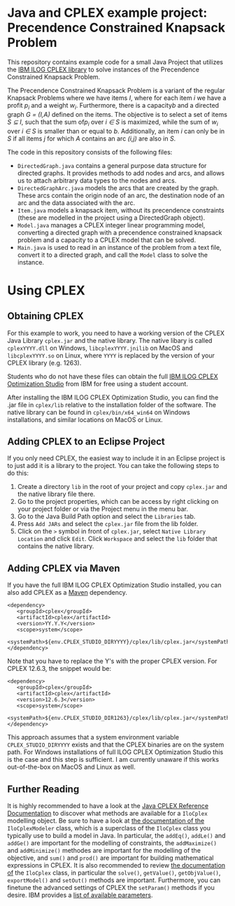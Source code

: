 # Java and CPLEX example project: Precendence Constrained Knapsack Problem
This repository contains example code for a small Java Project that utilizes the [IBM ILOG CPLEX library](https://www.ibm.com/products/ilog-cplex-optimization-studio)
to solve instances of the Precendence Constrained Knapsack Problem. 

The Precendence Constrained Knapsack Problem is a variant of the regular Knapsack Problems where we have items *I*, where for each item *i* we have a profit *p<sub>i</sub>* and a weight *w<sub>i</sub>*.
Furthermore, there is a capacity*b* and a directed graph *G = (I,A)* defined on the items. The objective is to select a set of items *S &sube; I*, such that the sum of*p<sub>i</sub>* over *i &isin; S* is maximized,
while the sum of *w<sub>i</sub>* over *i &isin; S* is smaller than or equal to *b*. Additionally, an item *i* can only be in *S* if all items *j* for which *A* contains an arc *(i,j)* are also in *S*.

The code in this repository consists of the following files:
* `DirectedGraph.java`  contains a general purpose data structure for directed graphs. It provides methods to add nodes and arcs, and allows us to attach arbitrary data types to the nodes and arcs.
* `DirectedGraphArc.java` models the arcs that are created by the graph. These arcs contain the origin node of an arc, the destination node of an arc and the data associated with the arc.
* `Item.java` models a knapsack item, without its precendence constraints (these are modelled in the project using a DirectedGraph object).
* `Model.java` manages a CPLEX integer linear programming model, converting a directed graph with a precendence constrained knapsack problem and a capacity to a CPLEX model that can be solved.
* `Main.java` is used to read in an instance of the problem from a text file, convert it to a directed graph, and call the `Model` class to solve the instance.
 
# Using CPLEX

## Obtaining CPLEX

For this example to work, you need to have a working version of the CPLEX Java Library `cplex.jar` and the native library. The native libary is called `cplexYYYY.dll` on Windows, `libcplexYYYY.jnilib` on MacOS and `libcplexYYYY.so` on Linux, where `YYYY` is replaced by the version of your CPLEX library (e.g. 1263).

Students who do not have these files can obtain the full [IBM ILOG CPLEX Optimization Studio](https://ibm.onthehub.com/WebStore/ProductSearchOfferingList.aspx?srch=cplex) from IBM for free using a student account.

After installing the IBM ILOG CPLEX Optimization Studio, you can find the .jar file in `cplex/lib` relative to the installation folder of the software. The native library can be found in `cplex/bin/x64_win64` on Windows installations, and similar locations on MacOS or Linux.

## Adding CPLEX to an Eclipse Project

If you only need CPLEX, the easiest way to include it in an Eclipse project is to just add it is a library to the project. You can take the following steps to do this:

1. Create a directory `lib` in the root of your project and copy `cplex.jar` and the native library file there.
1. Go to the project properties, which can be access by right clicking on your project folder or via the Project menu in the menu bar.
3. Go to the Java Build Path option and select the `Libraries` tab.
4. Press `Add JARs` and select the `cplex.jar` file from the lib folder.
5. Click on the `>` symbol in front of `cplex.jar`, select `Native Library Location` and click `Edit`. Click `Workspace` and select the `lib` folder that contains the native library.


## Adding CPLEX via Maven

If you have the full IBM ILOG CPLEX Optimization Studio installed, you can also add CPLEX as a [Maven](https://maven.apache.org/) dependency. 

```
<dependency>
   <groupId>cplex</groupId>
   <artifactId>cplex</artifactId>
   <version>YY.Y.Y</version>
   <scope>system</scope>
   <systemPath>${env.CPLEX_STUDIO_DIRYYYY}/cplex/lib/cplex.jar</systemPath>
</dependency>
```

Note that you have to replace the Y's with the proper CPLEX version. For CPLEX 12.6.3, the snippet would be:

```
<dependency>
   <groupId>cplex</groupId>
   <artifactId>cplex</artifactId>
   <version>12.6.3</version>
   <scope>system</scope>
   <systemPath>${env.CPLEX_STUDIO_DIR1263}/cplex/lib/cplex.jar</systemPath>
</dependency>
```
This approach assumes that a system environment variable `CPLEX_STUDIO_DIRYYYY` exists and that the CPLEX
binaries are on the system path. For Windows installations of full ILOG CPLEX Optimization Studio this is
the case and this step is sufficient. I am currently unaware if this works out-of-the-box on MacOS and
Linux as well.

## Further Reading

It is highly recommended to have a look at the [Java CPLEX Reference Documentation](https://www.ibm.com/support/knowledgecenter/SSSA5P_12.8.0/ilog.odms.cplex.help/refjavacplex/html/index.html) to discover what methods are available for a `IloCplex` modelling object. Be sure to have a look at [the documentation of the](https://www.ibm.com/support/knowledgecenter/SSSA5P_12.8.0/ilog.odms.cplex.help/refjavacplex/html/ilog/cplex/IloCplexModeler.html) `IloCplexModeler` class, which is a superclass of the `IloCplex` class you typically use to build a model in Java. In particular, the `addEq()`, `addLe()` and `addGe()` are important for the modelling of constraints, the `addMaximize()` and `addMinimize()` methodes are important for the modelling of the objective, and `sum()` and `prod()` are important for building mathematical expressions in CPLEX. It is also recommended to review [the documentation of](https://www.ibm.com/support/knowledgecenter/SSSA5P_12.8.0/ilog.odms.cplex.help/refjavacplex/html/ilog/cplex/IloCplex.html) the `IloCplex` class, in particular the `solve()`, `getValue()`, `getObjValue()`, `exportModel()` and `setOut()` methods are important. Furthermore, you can finetune the advanced settings of CPLEX the `setParam()` methods if you desire. IBM provides a [list of available parameters](https://www.ibm.com/support/knowledgecenter/SSSA5P_12.8.0/ilog.odms.cplex.help/CPLEX/Parameters/topics/introListAlpha.html).

